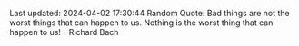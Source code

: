 Last updated: 2024-04-02 17:30:44
Random Quote: Bad things are not the worst things that can happen to us. Nothing is the worst thing that can happen to us! - Richard Bach